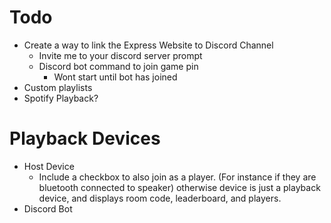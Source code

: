# Todo

* Create a way to link the Express Website to Discord Channel
  * Invite me to your discord server prompt
  * Discord bot command to join game pin
    * Wont start until bot has joined
* Custom playlists
* Spotify Playback?



# Playback Devices
 - Host Device
   - Include a checkbox to also join as a player. (For instance if they are bluetooth connected to speaker) otherwise device is just a playback device, and displays room code, leaderboard, and players.
 - Discord Bot
